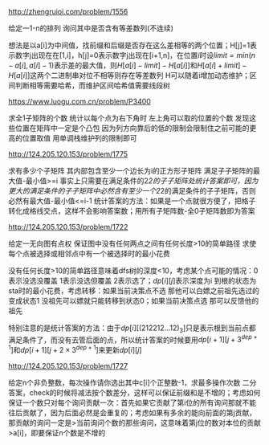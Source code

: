 http://zhengruioi.com/problem/1556

给定一1-n的排列 询问其中是否含有等差数列(不连续)

想法是以a[i]为中间值，找前缀和后缀是否存在这么差相等的两个位置；H[j]=1表示数字j出现在在[1,i]，h[j]=0表示数字j出现在[i+1,n]，在位置$i$时设$limit=min(n-a[i],a[i]-1)$表示差的最大值，则$H[a[i]-limit]-H[a[i]]$和$H[a[i]+limit]-H[a[i]]$这两个二进制串对位不相等则存在等差数列
H可以随着i增加动态维护；区间判断相等需要哈希，而维护区间哈希值需要线段树



https://www.luogu.com.cn/problem/P3400

求全1子矩阵的个数
统计以每个点为右下角时 左上角可以取的位置的个数 发现这些位置在矩阵中一定是个凸包 因为列方向靠后的低的限制会限制住之前可能的更高的位置取值 用单调栈维护列的限制即可



http://124.205.120.153/problem/1775

求有多少个子矩阵 其内部包含至少一个边长为i的正方形子矩阵 满足子子矩阵的最大值-最小值>=i
事实上只需要在满足条件的2*2的子子矩阵处统计答案即可，因为更大的满足条件的子子矩阵中必然含有至少一个2*2的满足条件的子子矩阵，否则必然有最大值-最小值<=i-1
统计答案的方法：如果是一个点就很方便了，把格子转化成格线交点，这样不会影响答案数；用所有子矩阵数-全0子矩阵数即为答案



http://124.205.120.153/problem/1722

给定一无向图有点权 保证图中没有任何两点之间有任何长度>10的简单路径 求使每个点被选择或相邻点中有一个被选择时的最小花费

没有任何长度>10的简单路径意味着dfs树的深度<10，考虑某个点可能的情况：0表示没选没覆盖 1表示没选但覆盖 2表示选了；$dp[i][j]$表示深度为i 到根的状态为sta时的最小花费，考虑转移：如果当前决策点不选 那他可以白嫖之前祖先选过的变成状态1 没祖先可以嫖就只能转移到状态0；如果当前决策点选 那可以反馈他的祖先

特别注意的是统计答案的方法：由于$dp[i][(212212...12)_3]$只是表示根到当前点都满足条件了，而没有去管后面的点，所以统计答案的时候要用$dp[i+1][j+3^{dep+1}]$和$dp[i+1][j+2\times 3^{dep+1}]$来更新$dp[i][j]$



http://124.205.120.153/problem/1727

给定n个非负整数，每次操作请你选出其中c[i]个正整数-1，求最多操作次数
二分答案，check的时候将减法按个数差分，这样可以保证前缀和是不增的；考虑如何保证一个数只对每个询问贡献一次：首先如果它贡献了第i位的所有询问那就不能往后贡献了，因为后面必然是会重复的；考虑如果有多余的能向前面的第j贡献，那贡献的询问一定是>当前询问个数的那些询问，这意味着第j位的数对本位的贡献>a[i]，即要保证n个数是不增的



